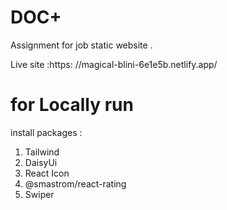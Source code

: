 # DOC+ 
Assignment for job 
static website .

Live site :https: //magical-blini-6e1e5b.netlify.app/

# for Locally run 
install packages : 
1. Tailwind 
2. DaisyUi
3. React Icon 
4. @smastrom/react-rating
5. Swiper 